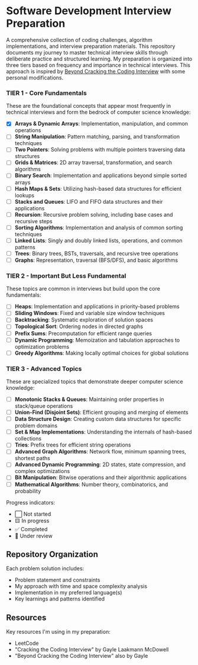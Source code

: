 # Software Development Interview Preparation

A comprehensive collection of coding challenges, algorithm implementations, and interview preparation materials. This repository documents my journey to master technical interview skills through deliberate practice and structured learning. My preparation is organized into three tiers based on frequency and importance in technical interviews. This approach is inspired by [Beyond Cracking the Coding Interview](https://www.beyondctci.com/) with some personal modifications.

### TIER 1 - Core Fundamentals

These are the foundational concepts that appear most frequently in technical interviews and form the bedrock of computer science knowledge:

- [x] **Arrays & Dynamic Arrays**: Implementation, manipulation, and common operations
- [ ] **String Manipulation**: Pattern matching, parsing, and transformation techniques
- [ ] **Two Pointers**: Solving problems with multiple pointers traversing data structures
- [ ] **Grids & Matrices**: 2D array traversal, transformation, and search algorithms
- [ ] **Binary Search**: Implementation and applications beyond simple sorted arrays
- [ ] **Hash Maps & Sets**: Utilizing hash-based data structures for efficient lookups
- [ ] **Stacks and Queues**: LIFO and FIFO data structures and their applications
- [ ] **Recursion**: Recursive problem solving, including base cases and recursive steps
- [ ] **Sorting Algorithms**: Implementation and analysis of common sorting techniques
- [ ] **Linked Lists**: Singly and doubly linked lists, operations, and common patterns
- [ ] **Trees**: Binary trees, BSTs, traversals, and recursive tree operations
- [ ] **Graphs**: Representation, traversal (BFS/DFS), and basic algorithms

### TIER 2 - Important But Less Fundamental

These topics are common in interviews but build upon the core fundamentals:

- [ ] **Heaps**: Implementation and applications in priority-based problems
- [ ] **Sliding Windows**: Fixed and variable size window techniques
- [ ] **Backtracking**: Systematic exploration of solution spaces
- [ ] **Topological Sort**: Ordering nodes in directed graphs
- [ ] **Prefix Sums**: Precomputation for efficient range queries
- [ ] **Dynamic Programming**: Memoization and tabulation approaches to optimization problems
- [ ] **Greedy Algorithms**: Making locally optimal choices for global solutions

### TIER 3 - Advanced Topics

These are specialized topics that demonstrate deeper computer science knowledge:

- [ ] **Monotonic Stacks & Queues**: Maintaining order properties in stack/queue operations
- [ ] **Union-Find (Disjoint Sets)**: Efficient grouping and merging of elements
- [ ] **Data Structure Design**: Creating custom data structures for specific problem domains
- [ ] **Set & Map Implementations**: Understanding the internals of hash-based collections
- [ ] **Tries**: Prefix trees for efficient string operations
- [ ] **Advanced Graph Algorithms**: Network flow, minimum spanning trees, shortest paths
- [ ] **Advanced Dynamic Programming**: 2D states, state compression, and complex optimizations
- [ ] **Bit Manipulation**: Bitwise operations and their algorithmic applications
- [ ] **Mathematical Algorithms**: Number theory, combinatorics, and probability

Progress indicators:
- ⬜ Not started
- 🟨 In progress
- ✅ Completed
- 🔄 Under review

## Repository Organization

Each problem solution includes:
- Problem statement and constraints
- My approach with time and space complexity analysis
- Implementation in my preferred language(s)
- Key learnings and patterns identified

## Resources

Key resources I'm using in my preparation:
- LeetCode
- "Cracking the Coding Interview" by Gayle Laakmann McDowell
- "Beyond Cracking the Coding Interview" also by Gayle
